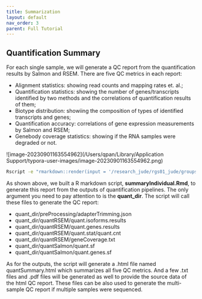 ```yaml
---
title: Summarization
layout: default
nav_order: 3
parent: Full Tutorial
---
```



## Quantification Summary

For each single sample, we will generate a QC report from the quantification results by Salmon and RSEM. There are five QC metrics in each report:

* Alignment statistics: showing read counts and mapping rates et. al.;
* Quantification statistics: showing the number of genes/transcripts identified by two methods and the correlations of quantification results of them;
* Biotype distribution: showiing the composition of types of identified transcripts and genes;
* Quantification accuracy: correlations of gene expression measurements by Salmon and RSEM;
* Genebody coverage statistics: showing if the RNA samples were degraded or not.

![image-20230901163554962](/Users/qpan/Library/Application Support/typora-user-images/image-20230901163554962.png)

```sh
Rscript -e "rmarkdown::render(input = '/research_jude/rgs01_jude/groups/yu3grp/projects/software_JY/yu3grp/conda_env/bulkRNAseq_2023/bin/summaryIndividual.Rmd', clean = TRUE, quiet = F, output_format = 'html_document', output_file = 'quantSummary.html', output_dir = '/your_path/quantSummary', params = list(sampleName = 'sample1', quant_dir = '/your_path'))"
```

As shown above, we built a R markdown script, **summaryIndividual.Rmd**, to generate this report from the outputs of quantification pipelines. The only argument you need to pay attention to is the **quant_dir**. The script will call these files to generate the QC report:

* quant_dir/preProcessing/adapterTrimming.json
* quant_dir/quantRSEM/quant.isoforms.results
* quant_dir/quantRSEM/quant.genes.results
* quant_dir/quantRSEM/quant.stat/quant.cnt
* quant_dir/quantRSEM/geneCoverage.txt
* quant_dir/quantSalmon/quant.sf
* quant_dir/quantSalmon/quant.genes.sf

As for the outputs, the script will generate a .html file named quantSummary.html which summarizes all five QC metrics. And a few .txt files and .pdf files will be generated as well to provide the source data of the html QC report. These files can be also used to generate the multi-sample QC report if multiple samples were sequenced.